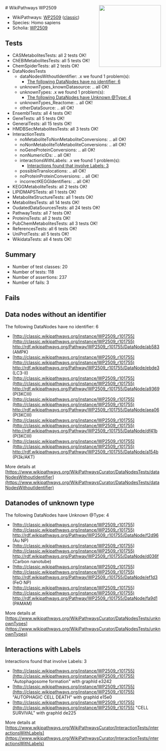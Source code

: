 <img style="float: right; width: 200px" src="https://upload.wikimedia.org/wikipedia/commons/thumb/8/83/Wplogo_with_text_500.png/640px-Wplogo_with_text_500.png" />
# WikiPathways WP2509

* WikiPathways: [WP2509](https://wikipathways.org/pathways/WP2509) ([classic](https://classic.wikipathways.org/instance/WP2509))
* Species: Homo sapiens
* Scholia: [WP2509](https://scholia.toolforge.org/wikipathways/WP2509)
## Tests
* CASMetabolitesTests: all 2 tests OK!
* ChEBIMetabolitesTests: all 5 tests OK!
* ChemSpiderTests: all 2 tests OK!
* DataNodesTests
    * dataNodesWithoutIdentifier: .x we found 1 problem(s):
        * [The following DataNodes have no identifier: 6](#d2d32fa5)
    * unknownTypes_knownDatasource: .. all OK!
    * unknownTypes: .x we found 1 problem(s):
        * [The following DataNodes have Unknown @Type: 4](#839973e2)
    * unknownTypes_Reactome: .. all OK!
    * otherDataSource: .. all OK!
* EnsemblTests: all 4 tests OK!
* GeneTests: all 5 tests OK!
* GeneralTests: all 15 tests OK!
* HMDBSecMetabolitesTests: all 3 tests OK!
* InteractionTests
    * noMetaboliteToNonMetaboliteConversions: .. all OK!
    * noNonMetaboliteToMetaboliteConversions: .. all OK!
    * noGeneProteinConversions: .. all OK!
    * nonNumericIDs: .. all OK!
    * interactionsWithLabels: .x we found 1 problem(s):
        * [Interactions found that involve Labels: 3](#630d267a)
    * possibleTranslocations: .. all OK!
    * noProteinProteinConversions: .. all OK!
    * incorrectKEGGIdentifiers: .. all OK!
* KEGGMetaboliteTests: all 2 tests OK!
* LIPIDMAPSTests: all 1 tests OK!
* MetaboliteStructureTests: all 1 tests OK!
* MetabolitesTests: all 14 tests OK!
* OudatedDataSourcesTests: all 24 tests OK!
* PathwayTests: all 7 tests OK!
* ProteinsTests: all 2 tests OK!
* PubChemMetabolitesTests: all 3 tests OK!
* ReferencesTests: all 6 tests OK!
* UniProtTests: all 5 tests OK!
* WikidataTests: all 4 tests OK!


## Summary

* Number of test classes: 20
* Number of tests: 118
* Number of assertions: 237
* Number of fails: 3

## Fails

<a name="d2d32fa5" />

## Data nodes without an identifier

The following DataNodes have no identifier: 6

* [http://classic.wikipathways.org/instance/WP2509_r101755](http://classic.wikipathways.org/instance/WP2509_r101755) http://rdf.wikipathways.org/Pathway/WP2509_r101755/DataNode/ab583 (AMPK)
* [http://classic.wikipathways.org/instance/WP2509_r101755](http://classic.wikipathways.org/instance/WP2509_r101755) http://rdf.wikipathways.org/Pathway/WP2509_r101755/DataNode/ebde3 (LC3-II)
* [http://classic.wikipathways.org/instance/WP2509_r101755](http://classic.wikipathways.org/instance/WP2509_r101755) http://rdf.wikipathways.org/Pathway/WP2509_r101755/DataNode/a9369 (PI3KCIII)
* [http://classic.wikipathways.org/instance/WP2509_r101755](http://classic.wikipathways.org/instance/WP2509_r101755) http://rdf.wikipathways.org/Pathway/WP2509_r101755/DataNode/aea06 (PI3KCIII)
* [http://classic.wikipathways.org/instance/WP2509_r101755](http://classic.wikipathways.org/instance/WP2509_r101755) http://rdf.wikipathways.org/Pathway/WP2509_r101755/DataNode/df41b (PI3KCIII)
* [http://classic.wikipathways.org/instance/WP2509_r101755](http://classic.wikipathways.org/instance/WP2509_r101755) http://rdf.wikipathways.org/Pathway/WP2509_r101755/DataNode/a154b (PI3k/AKT)


More details at [https://www.wikipathways.org/WikiPathwaysCurator/DataNodesTests/dataNodesWithoutIdentifier](https://www.wikipathways.org/WikiPathwaysCurator/DataNodesTests/dataNodesWithoutIdentifier)

<a name="839973e2" />

## Datanodes of unknown type

The following DataNodes have Unknown @Type: 4

* [http://classic.wikipathways.org/instance/WP2509_r101755](http://classic.wikipathways.org/instance/WP2509_r101755) http://rdf.wikipathways.org/Pathway/WP2509_r101755/DataNode/f2d96 (Au NP)
* [http://classic.wikipathways.org/instance/WP2509_r101755](http://classic.wikipathways.org/instance/WP2509_r101755) http://rdf.wikipathways.org/Pathway/WP2509_r101755/DataNode/d036f (Carbon nanotube)
* [http://classic.wikipathways.org/instance/WP2509_r101755](http://classic.wikipathways.org/instance/WP2509_r101755) http://rdf.wikipathways.org/Pathway/WP2509_r101755/DataNode/ef1d3 (FeO NP)
* [http://classic.wikipathways.org/instance/WP2509_r101755](http://classic.wikipathways.org/instance/WP2509_r101755) http://rdf.wikipathways.org/Pathway/WP2509_r101755/DataNode/fa9d1 (PAMAM)


More details at [https://www.wikipathways.org/WikiPathwaysCurator/DataNodesTests/unknownTypes](https://www.wikipathways.org/WikiPathwaysCurator/DataNodesTests/unknownTypes)

<a name="630d267a" />

## Interactions with Labels

Interactions found that involve Labels: 3

* [http://classic.wikipathways.org/instance/WP2509_r101755](http://classic.wikipathways.org/instance/WP2509_r101755) "Autophagosome formation" with graphId e3242
* [http://classic.wikipathways.org/instance/WP2509_r101755](http://classic.wikipathways.org/instance/WP2509_r101755) "AUTOPHAGIC
CELL DEATH" with graphId e15e0
* [http://classic.wikipathways.org/instance/WP2509_r101755](http://classic.wikipathways.org/instance/WP2509_r101755) "CELL
SURVIVAL" with graphId de225


More details at [https://www.wikipathways.org/WikiPathwaysCurator/InteractionTests/interactionsWithLabels](https://www.wikipathways.org/WikiPathwaysCurator/InteractionTests/interactionsWithLabels)

